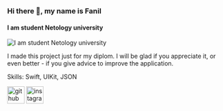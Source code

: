 ### Hi there 👋, my name is Fanil
#### I am student Netology university
![I am student Netology university](https://quotes-github-readme.vercel.app/api?type=horizontal&theme=dark)

I made this project just for my diplom. I will be glad if you appreciate it, or even better - if you give advice to improve the application.

Skills: Swift, UIKit, JSON



[<img src='https://cdn.jsdelivr.net/npm/simple-icons@3.0.1/icons/github.svg' alt='github' height='40'>](https://github.com/FanilJr)  [<img src='https://cdn.jsdelivr.net/npm/simple-icons@3.0.1/icons/instagram.svg' alt='instagram' height='40'>](https://www.instagram.com/Fanil_Jr/)  

